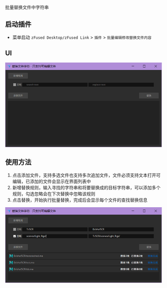 批量替换文件中字符串

## 启动插件
- 菜单启动 
    `zFused Desktop/zFused Link` > `插件` > `批量编辑修改替换文件内容`

## UI
![](../images/plugin/replace_string/ui.png ':size=550')

## 使用方法
1. 点击添加文件，支持多选文件也支持多次追加文件，文件必须支持文本打开可编辑，已添加的文件会显示在界面列表中
2. 新增替换规则，输入寻找的字符串和将要替换成的目标字符串，可以添加多个规则，勾选忽略会在下次替换中忽略该规则
3. 点击替换，开始执行批量替换，完成后会显示每个文件的查找替换信息

![](../images/plugin/replace_string/exec.png ':size=550')

